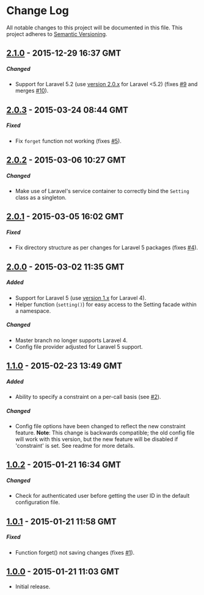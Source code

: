 # Change Log
All notable changes to this project will be documented in this file.
This project adheres to [Semantic Versioning](http://semver.org/).


## [2.1.0] - 2015-12-29 16:37 GMT
##### Changed
- Support for Laravel 5.2 (use [version 2.0.x](https://github.com/Grimthorr/laravel-user-settings/tree/laravel5) for Laravel <5.2) (fixes [#9] and merges [#10]).

## [2.0.3] - 2015-03-24 08:44 GMT
##### Fixed
- Fix `forget` function not working (fixes [#5]).

## [2.0.2] - 2015-03-06 10:27 GMT
##### Changed
- Make use of Laravel's service container to correctly bind the `Setting` class as a singleton.

## [2.0.1] - 2015-03-05 16:02 GMT
##### Fixed
- Fix directory structure as per changes for Laravel 5 packages (fixes [#4]).

## [2.0.0] - 2015-03-02 11:35 GMT
##### Added
- Support for Laravel 5 (use [version 1.x](https://github.com/Grimthorr/laravel-user-settings/tree/laravel4) for Laravel 4).
- Helper function (`setting()`) for easy access to the Setting facade within a namespace.

##### Changed
- Master branch no longer supports Laravel 4.
- Config file provider adjusted for Laravel 5 support.

## [1.1.0] - 2015-02-23 13:49 GMT
##### Added
- Ability to specify a constraint on a per-call basis (see [#2]).

##### Changed
- Config file options have been changed to reflect the new constraint feature. **Note**: This change is backwards compatible; the old config file will work with this version, but the new feature will be disabled if 'constraint' is set. See readme for more details.

## [1.0.2] - 2015-01-21 16:34 GMT
##### Changed
- Check for authenticated user before getting the user ID in the default configuration file.

## [1.0.1] - 2015-01-21 11:58 GMT
##### Fixed
- Function forget() not saving changes (fixes [#1]).

## [1.0.0] - 2015-01-21 11:03 GMT
- Initial release.



[#1]: https://github.com/Grimthorr/laravel-user-settings/issues/1
[#2]: https://github.com/Grimthorr/laravel-user-settings/pull/2
[#4]: https://github.com/Grimthorr/laravel-user-settings/issues/4
[#5]: https://github.com/Grimthorr/laravel-user-settings/issues/5
[#9]: https://github.com/Grimthorr/laravel-user-settings/issues/9
[#10]: https://github.com/Grimthorr/laravel-user-settings/pull/10

[2.1.0]: https://github.com/Grimthorr/laravel-user-settings/compare/2.0.3...2.1.0
[2.0.3]: https://github.com/Grimthorr/laravel-user-settings/compare/2.0.2...2.0.3
[2.0.2]: https://github.com/Grimthorr/laravel-user-settings/compare/2.0.1...2.0.2
[2.0.1]: https://github.com/Grimthorr/laravel-user-settings/compare/2.0.0...2.0.1
[2.0.0]: https://github.com/Grimthorr/laravel-user-settings/compare/1.1.0...2.0.0
[1.1.0]: https://github.com/Grimthorr/laravel-user-settings/compare/1.0.2...1.1.0
[1.0.2]: https://github.com/Grimthorr/laravel-user-settings/compare/1.0.1...1.0.2
[1.0.1]: https://github.com/Grimthorr/laravel-user-settings/compare/1.0.0...1.0.1
[1.0.0]: https://github.com/Grimthorr/laravel-user-settings/tree/1.0.0
